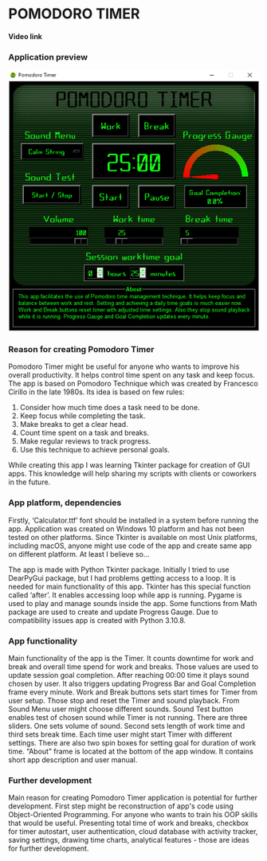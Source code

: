 # POMODORO TIMER
#### Video link


### Application preview

![Application preview](app_window.png)

### Reason for creating Pomodoro Timer

Pomodoro Timer might be useful for anyone who wants to improve his overall productivity. It helps control time spent on any task 
and keep focus. The app is based on Pomodoro Technique which was created by Francesco Cirillo in the late 1980s. Its idea is 
based on few rules:
1.	Consider how much time does a task need to be done.
2.	Keep focus while completing the task.
3.	Make breaks to get a clear head.
4.	Count time spent on a task and breaks. 
5.	Make regular reviews to track progress.
6.	Use this technique to achieve personal goals.

While creating this app I was learning Tkinter package for creation of GUI apps. This knowledge will help sharing my scripts 
with clients or coworkers in the future.

### App platform, dependencies

Firstly, ‘Calculator.ttf’ font should be installed in a system before running the app. Application was created on Windows 10 
platform and has not been tested on other platforms. Since Tkinter is available on most Unix platforms, including macOS, anyone 
might use code of the app and create same app on different platform. At least I believe so…

The app is made with Python Tkinter package. Initially I tried to use DearPyGui package, but I had problems getting access to a 
loop. It is needed for main functionality of this app. Tkinter has this special function called ‘after’. It 
enables accessing loop while app is running. Pygame is used to play and manage sounds inside the app. Some functions from 
Math package are used to create and update Progress Gauge. Due to compatibility issues app is created with Python 3.10.8.

### App functionality

Main functionality of the app is the Timer. It counts downtime for work and break and overall time spend for work and breaks. 
Those values are used to update session goal completion. After reaching 00:00 time it plays sound chosen by user. It also triggers
updating Progress Bar and Goal Completion frame every minute. Work and Break buttons sets start times for Timer from user setup. 
Those stop and reset the Timer and sound playback. From Sound Menu user might choose different sounds. Sound Test button enables 
test of chosen sound while Timer is not running. There are three sliders. One sets volume of sound. Second sets length of work 
time and third sets break time. Each time user might start Timer with different settings. There are also two spin boxes for 
setting goal for duration of work time. “About” frame is located at the bottom of the app window. It contains short app 
description and user manual. 

### Further development

Main reason for creating Pomodoro Timer application is potential for further development. First step might be reconstruction of 
app's code using Object-Oriented Programming. For anyone who wants to train his OOP skills that would be useful.
Presenting total time of work and breaks, checkbox for timer autostart, user authentication, cloud database 
with activity tracker, saving settings, drawing time charts, analytical features - those are ideas for further development.